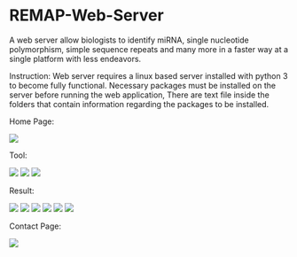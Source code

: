 # REMAP-Web-Server
A web server allow biologists to identify miRNA, single nucleotide polymorphism, simple sequence repeats and many more in a faster way at a single platform with less endeavors.

Instruction:
Web server requires a linux based server installed with python 3 to become fully functional.
Necessary packages must be installed on the server before running the web application,
There are text file inside the folders that contain information regarding the packages to be installed.

Home Page:

![](imagesforReadme/img1.jpg)

Tool:

![](imagesforReadme/img2.jpg)
![](imagesforReadme/img3.jpg)
![](imagesforReadme/img4.jpg)

Result:

![](imagesforReadme/img5.png)
![](imagesforReadme/img6.png)
![](imagesforReadme/img7.jpg)
![](imagesforReadme/img8.png)
![](imagesforReadme/img9.png)
![](imagesforReadme/img10.png)

Contact Page:

![](imagesforReadme/img11.jpg)
